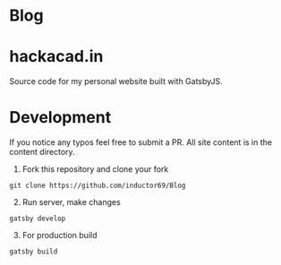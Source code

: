 # Blog

# hackacad.in

Source code for my personal website built with GatsbyJS.

# Development

If you notice any typos feel free to submit a PR. All site content is in the content directory.

1. Fork this repository and clone your fork

``git clone https://github.com/inductor69/Blog``

2. Run server, make changes

``gatsby develop``

3. For production build

``gatsby build``

